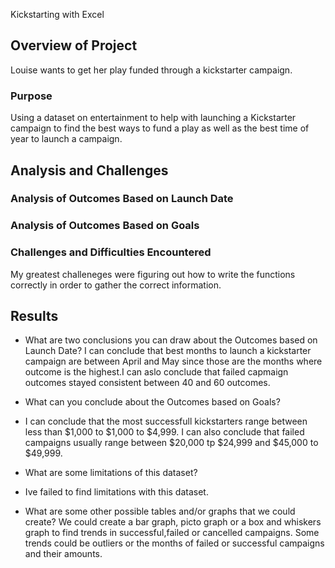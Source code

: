  Kickstarting with Excel

## Overview of Project
Louise wants to get her play funded through a kickstarter campaign.   
### Purpose
Using a dataset on entertainment to help with launching a Kickstarter campaign to find the best ways to fund a play as well as the best time of year to launch a campaign.
## Analysis and Challenges

### Analysis of Outcomes Based on Launch Date

### Analysis of Outcomes Based on Goals

### Challenges and Difficulties Encountered
My greatest challeneges were figuring out how to write the functions correctly in order to gather the correct information.

## Results

- What are two conclusions you can draw about the Outcomes based on Launch Date?
I can conclude that best months to launch a kickstarter campaign are between April and May since those are the months where outcome is the highest.I can aslo conclude that failed capmaign outcomes stayed consistent between 40 and 60 outcomes.
- What can you conclude about the Outcomes based on Goals?
- I can conclude that the most successfull kickstarters range between less than $1,000 to $1,000 to $4,999. I can also conclude that failed campaigns usually range between $20,000 tp $24,999 and $45,000 to $49,999.

- What are some limitations of this dataset?
- Ive failed to find limitations with this dataset.

- What are some other possible tables and/or graphs that we could create?
We could create a bar graph, picto graph or a box and whiskers graph to find trends in successful,failed or cancelled campaigns. Some trends could be outliers or the months of failed or successful campaigns and their amounts.    
